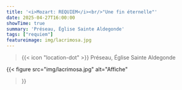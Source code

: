 ```yaml
---
title: '<i>Mozart: REQUIEM</i><br/>"Une fin éternelle"'
date: 2025-04-27T16:00:00
showTime: true
summary: 'Préseau, Église Sainte Aldegonde'
tags: ["requiem"]
featureimage: img/lacrimosa.jpg
---
```


> {{< icon "location-dot" >}} Préseau, Église Sainte Aldegonde

{{< figure
    src="img/lacrimosa.jpg"
    alt="Affiche"
>}}


